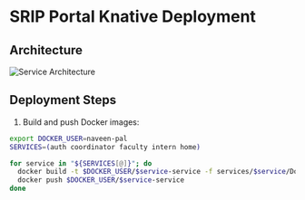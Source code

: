 # SRIP Portal Knative Deployment

## Architecture
![Service Architecture](service-architecture.png)

## Deployment Steps

1. Build and push Docker images:
```bash
export DOCKER_USER=naveen-pal
SERVICES=(auth coordinator faculty intern home)

for service in "${SERVICES[@]}"; do
  docker build -t $DOCKER_USER/$service-service -f services/$service/Dockerfile .
  docker push $DOCKER_USER/$service-service
done